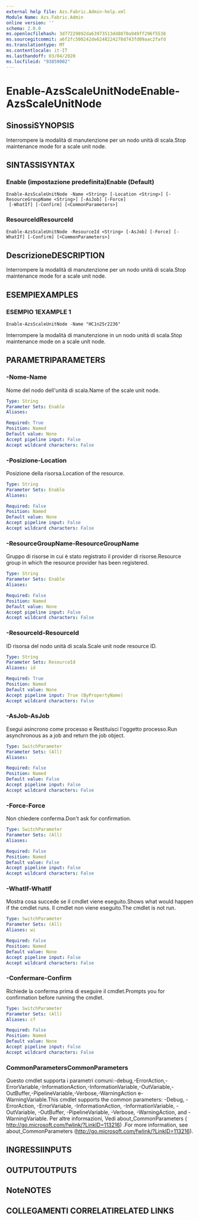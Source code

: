 ```yaml
---
external help file: Azs.Fabric.Admin-help.xml
Module Name: Azs.Fabric.Admin
online version: ''
schema: 2.0.0
ms.openlocfilehash: 3d77229892da63973513dd8870a949ff296f5538
ms.sourcegitcommit: a6f2fc500242de6248224278d743fd09aac2fafd
ms.translationtype: MT
ms.contentlocale: it-IT
ms.lasthandoff: 03/04/2020
ms.locfileid: "93859002"
---
```

# <span data-ttu-id="0a0e0-101">Enable-AzsScaleUnitNode</span><span class="sxs-lookup"><span data-stu-id="0a0e0-101">Enable-AzsScaleUnitNode</span></span>

## <span data-ttu-id="0a0e0-102">Sinossi</span><span class="sxs-lookup"><span data-stu-id="0a0e0-102">SYNOPSIS</span></span>
<span data-ttu-id="0a0e0-103">Interrompere la modalità di manutenzione per un nodo unità di scala.</span><span class="sxs-lookup"><span data-stu-id="0a0e0-103">Stop maintenance mode for a scale unit node.</span></span>

## <span data-ttu-id="0a0e0-104">SINTASSI</span><span class="sxs-lookup"><span data-stu-id="0a0e0-104">SYNTAX</span></span>

### <span data-ttu-id="0a0e0-105">Enable (impostazione predefinita)</span><span class="sxs-lookup"><span data-stu-id="0a0e0-105">Enable (Default)</span></span>
```
Enable-AzsScaleUnitNode -Name <String> [-Location <String>] [-ResourceGroupName <String>] [-AsJob] [-Force]
 [-WhatIf] [-Confirm] [<CommonParameters>]
```

### <span data-ttu-id="0a0e0-106">ResourceId</span><span class="sxs-lookup"><span data-stu-id="0a0e0-106">ResourceId</span></span>
```
Enable-AzsScaleUnitNode -ResourceId <String> [-AsJob] [-Force] [-WhatIf] [-Confirm] [<CommonParameters>]
```

## <span data-ttu-id="0a0e0-107">Descrizione</span><span class="sxs-lookup"><span data-stu-id="0a0e0-107">DESCRIPTION</span></span>
<span data-ttu-id="0a0e0-108">Interrompere la modalità di manutenzione per un nodo unità di scala.</span><span class="sxs-lookup"><span data-stu-id="0a0e0-108">Stop maintenance mode for a scale unit node.</span></span>

## <span data-ttu-id="0a0e0-109">ESEMPI</span><span class="sxs-lookup"><span data-stu-id="0a0e0-109">EXAMPLES</span></span>

### <span data-ttu-id="0a0e0-110">ESEMPIO 1</span><span class="sxs-lookup"><span data-stu-id="0a0e0-110">EXAMPLE 1</span></span>
```
Enable-AzsScaleUnitNode -Name "HC1n25r2236"
```

<span data-ttu-id="0a0e0-111">Interrompere la modalità di manutenzione in un nodo unità di scala.</span><span class="sxs-lookup"><span data-stu-id="0a0e0-111">Stop maintenance mode on a scale unit node.</span></span>

## <span data-ttu-id="0a0e0-112">PARAMETRI</span><span class="sxs-lookup"><span data-stu-id="0a0e0-112">PARAMETERS</span></span>

### <span data-ttu-id="0a0e0-113">-Nome</span><span class="sxs-lookup"><span data-stu-id="0a0e0-113">-Name</span></span>
<span data-ttu-id="0a0e0-114">Nome del nodo dell'unità di scala.</span><span class="sxs-lookup"><span data-stu-id="0a0e0-114">Name of the scale unit node.</span></span>

```yaml
Type: String
Parameter Sets: Enable
Aliases:

Required: True
Position: Named
Default value: None
Accept pipeline input: False
Accept wildcard characters: False
```

### <span data-ttu-id="0a0e0-115">-Posizione</span><span class="sxs-lookup"><span data-stu-id="0a0e0-115">-Location</span></span>
<span data-ttu-id="0a0e0-116">Posizione della risorsa.</span><span class="sxs-lookup"><span data-stu-id="0a0e0-116">Location of the resource.</span></span>

```yaml
Type: String
Parameter Sets: Enable
Aliases:

Required: False
Position: Named
Default value: None
Accept pipeline input: False
Accept wildcard characters: False
```

### <span data-ttu-id="0a0e0-117">-ResourceGroupName</span><span class="sxs-lookup"><span data-stu-id="0a0e0-117">-ResourceGroupName</span></span>
<span data-ttu-id="0a0e0-118">Gruppo di risorse in cui è stato registrato il provider di risorse.</span><span class="sxs-lookup"><span data-stu-id="0a0e0-118">Resource group in which the resource provider has been registered.</span></span>

```yaml
Type: String
Parameter Sets: Enable
Aliases:

Required: False
Position: Named
Default value: None
Accept pipeline input: False
Accept wildcard characters: False
```

### <span data-ttu-id="0a0e0-119">-ResourceId</span><span class="sxs-lookup"><span data-stu-id="0a0e0-119">-ResourceId</span></span>
<span data-ttu-id="0a0e0-120">ID risorsa del nodo unità di scala.</span><span class="sxs-lookup"><span data-stu-id="0a0e0-120">Scale unit node resource ID.</span></span>

```yaml
Type: String
Parameter Sets: ResourceId
Aliases: id

Required: True
Position: Named
Default value: None
Accept pipeline input: True (ByPropertyName)
Accept wildcard characters: False
```

### <span data-ttu-id="0a0e0-121">-AsJob</span><span class="sxs-lookup"><span data-stu-id="0a0e0-121">-AsJob</span></span>
<span data-ttu-id="0a0e0-122">Esegui asincrono come processo e Restituisci l'oggetto processo.</span><span class="sxs-lookup"><span data-stu-id="0a0e0-122">Run asynchronous as a job and return the job object.</span></span>

```yaml
Type: SwitchParameter
Parameter Sets: (All)
Aliases:

Required: False
Position: Named
Default value: False
Accept pipeline input: False
Accept wildcard characters: False
```

### <span data-ttu-id="0a0e0-123">-Force</span><span class="sxs-lookup"><span data-stu-id="0a0e0-123">-Force</span></span>
<span data-ttu-id="0a0e0-124">Non chiedere conferma.</span><span class="sxs-lookup"><span data-stu-id="0a0e0-124">Don't ask for confirmation.</span></span>

```yaml
Type: SwitchParameter
Parameter Sets: (All)
Aliases:

Required: False
Position: Named
Default value: False
Accept pipeline input: False
Accept wildcard characters: False
```

### <span data-ttu-id="0a0e0-125">-WhatIf</span><span class="sxs-lookup"><span data-stu-id="0a0e0-125">-WhatIf</span></span>
<span data-ttu-id="0a0e0-126">Mostra cosa succede se il cmdlet viene eseguito.</span><span class="sxs-lookup"><span data-stu-id="0a0e0-126">Shows what would happen if the cmdlet runs.</span></span>
<span data-ttu-id="0a0e0-127">Il cmdlet non viene eseguito.</span><span class="sxs-lookup"><span data-stu-id="0a0e0-127">The cmdlet is not run.</span></span>

```yaml
Type: SwitchParameter
Parameter Sets: (All)
Aliases: wi

Required: False
Position: Named
Default value: None
Accept pipeline input: False
Accept wildcard characters: False
```

### <span data-ttu-id="0a0e0-128">-Confermare</span><span class="sxs-lookup"><span data-stu-id="0a0e0-128">-Confirm</span></span>
<span data-ttu-id="0a0e0-129">Richiede la conferma prima di eseguire il cmdlet.</span><span class="sxs-lookup"><span data-stu-id="0a0e0-129">Prompts you for confirmation before running the cmdlet.</span></span>

```yaml
Type: SwitchParameter
Parameter Sets: (All)
Aliases: cf

Required: False
Position: Named
Default value: None
Accept pipeline input: False
Accept wildcard characters: False
```

### <span data-ttu-id="0a0e0-130">CommonParameters</span><span class="sxs-lookup"><span data-stu-id="0a0e0-130">CommonParameters</span></span>
<span data-ttu-id="0a0e0-131">Questo cmdlet supporta i parametri comuni:-debug,-ErrorAction,-ErrorVariable,-InformationAction,-InformationVariable,-OutVariable,-OutBuffer,-PipelineVariable,-Verbose,-WarningAction e-WarningVariable.</span><span class="sxs-lookup"><span data-stu-id="0a0e0-131">This cmdlet supports the common parameters: -Debug, -ErrorAction, -ErrorVariable, -InformationAction, -InformationVariable, -OutVariable, -OutBuffer, -PipelineVariable, -Verbose, -WarningAction, and -WarningVariable.</span></span> <span data-ttu-id="0a0e0-132">Per altre informazioni, Vedi about_CommonParameters ( http://go.microsoft.com/fwlink/?LinkID=113216) .</span><span class="sxs-lookup"><span data-stu-id="0a0e0-132">For more information, see about_CommonParameters (http://go.microsoft.com/fwlink/?LinkID=113216).</span></span>

## <span data-ttu-id="0a0e0-133">INGRESSI</span><span class="sxs-lookup"><span data-stu-id="0a0e0-133">INPUTS</span></span>

## <span data-ttu-id="0a0e0-134">OUTPUT</span><span class="sxs-lookup"><span data-stu-id="0a0e0-134">OUTPUTS</span></span>

## <span data-ttu-id="0a0e0-135">Note</span><span class="sxs-lookup"><span data-stu-id="0a0e0-135">NOTES</span></span>

## <span data-ttu-id="0a0e0-136">COLLEGAMENTI CORRELATI</span><span class="sxs-lookup"><span data-stu-id="0a0e0-136">RELATED LINKS</span></span>
